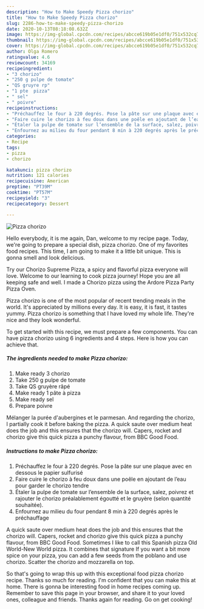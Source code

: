 ```yaml
---
description: "How to Make Speedy Pizza chorizo"
title: "How to Make Speedy Pizza chorizo"
slug: 2286-how-to-make-speedy-pizza-chorizo
date: 2020-10-13T08:18:08.632Z
image: https://img-global.cpcdn.com/recipes/abcce619b05e1df0/751x532cq70/pizza-chorizo-photo-principale-de-la-recette.jpg
thumbnail: https://img-global.cpcdn.com/recipes/abcce619b05e1df0/751x532cq70/pizza-chorizo-photo-principale-de-la-recette.jpg
cover: https://img-global.cpcdn.com/recipes/abcce619b05e1df0/751x532cq70/pizza-chorizo-photo-principale-de-la-recette.jpg
author: Olga Romero
ratingvalue: 4.6
reviewcount: 34169
recipeingredient:
- "3 chorizo"
- "250 g pulpe de tomate"
- "QS gruyre rp"
- "1 pte  pizza"
- " sel"
- " poivre"
recipeinstructions:
- "Préchauffez le four à 220 degrés. Pose la pâte sur une plaque avec en dessous le papier sulfurisé"
- "Faire cuire le chorizo à feu doux dans une poêle en ajoutant de l’eau pour garder le chorizo tendre"
- "Étaler la pulpe de tomate sur l’ensemble de la surface, salez, poivrez et rajouter le chorizo préalablement égoutté et le gruyère (selon quantité souhaitée)."
- "Enfournez au milieu du four pendant 8 min à 220 degrés après le préchauffage"
categories:
- Recipe
tags:
- pizza
- chorizo

katakunci: pizza chorizo 
nutrition: 121 calories
recipecuisine: American
preptime: "PT39M"
cooktime: "PT57M"
recipeyield: "3"
recipecategory: Dessert

---
```



![Pizza chorizo](https://img-global.cpcdn.com/recipes/abcce619b05e1df0/751x532cq70/pizza-chorizo-photo-principale-de-la-recette.jpg)

Hello everybody, it is me again, Dan, welcome to my recipe page. Today, we're going to prepare a special dish, pizza chorizo. One of my favorites food recipes. This time, I am going to make it a little bit unique. This is gonna smell and look delicious.

Try our Chorizo Supreme Pizza, a spicy and flavorful pizza everyone will love. Welcome to our learning to cook pizza journey! Hope you are all keeping safe and well. I made a Chorizo pizza using the Ardore Pizza Party Pizza Oven.

Pizza chorizo is one of the most popular of recent trending meals in the world. It's appreciated by millions every day. It is easy, it is fast, it tastes yummy. Pizza chorizo is something that I have loved my whole life. They're nice and they look wonderful.


To get started with this recipe, we must prepare a few components. You can have pizza chorizo using 6 ingredients and 4 steps. Here is how you can achieve that.

<!--inarticleads1-->

##### The ingredients needed to make Pizza chorizo:

1. Make ready 3 chorizo
1. Take 250 g pulpe de tomate
1. Take QS gruyère râpé
1. Make ready 1 pâte à pizza
1. Make ready  sel
1. Prepare  poivre


Mélanger la purée d&#39;aubergines et le parmesan. And regarding the chorizo, I partially cook it before baking the pizza. A quick saute over medium heat does the job and this ensures that the chorizo will. Capers, rocket and chorizo give this quick pizza a punchy flavour, from BBC Good Food. 

<!--inarticleads2-->

##### Instructions to make Pizza chorizo:

1. Préchauffez le four à 220 degrés. Pose la pâte sur une plaque avec en dessous le papier sulfurisé
1. Faire cuire le chorizo à feu doux dans une poêle en ajoutant de l’eau pour garder le chorizo tendre
1. Étaler la pulpe de tomate sur l’ensemble de la surface, salez, poivrez et rajouter le chorizo préalablement égoutté et le gruyère (selon quantité souhaitée).
1. Enfournez au milieu du four pendant 8 min à 220 degrés après le préchauffage


A quick saute over medium heat does the job and this ensures that the chorizo will. Capers, rocket and chorizo give this quick pizza a punchy flavour, from BBC Good Food. Sometimes I like to call this Spanish pizza Old World-New World pizza. It combines that signature If you want a bit more spice on your pizza, you can add a few seeds from the poblano and use chorizo. Scatter the chorizo and mozzarella on top. 

So that's going to wrap this up with this exceptional food pizza chorizo recipe. Thanks so much for reading. I'm confident that you can make this at home. There is gonna be interesting food in home recipes coming up. Remember to save this page in your browser, and share it to your loved ones, colleague and friends. Thanks again for reading. Go on get cooking!
